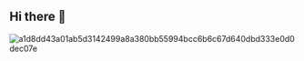 ## Hi there 👋

![a1d8dd43a01ab5d3142499a8a380bb55994bcc6b6c67d640dbd333e0d0dec07e](https://github.com/user-attachments/assets/b925eecc-1577-4004-8479-09bd0905d984)
